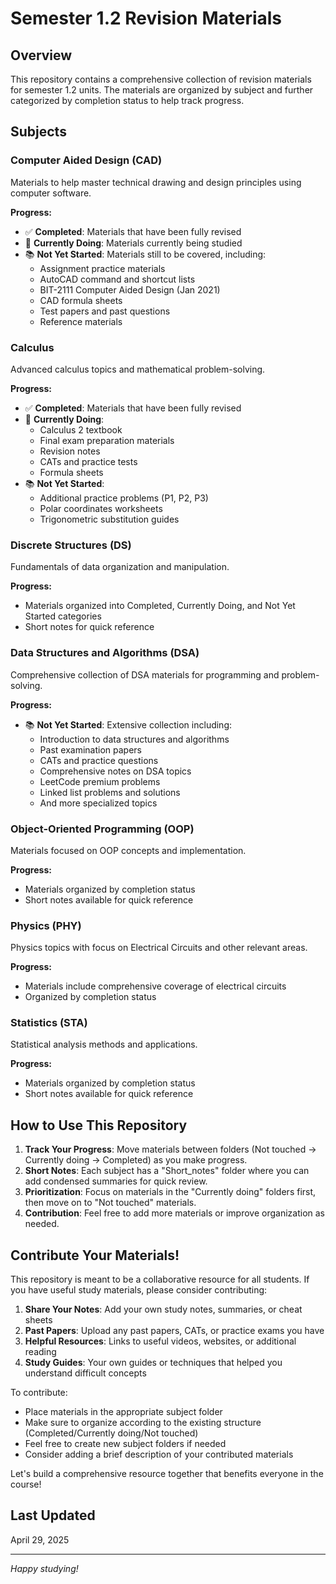 # Semester 1.2 Revision Materials

## Overview
This repository contains a comprehensive collection of revision materials for semester 1.2 units. The materials are organized by subject and further categorized by completion status to help track progress.

## Subjects

### Computer Aided Design (CAD)
Materials to help master technical drawing and design principles using computer software.

**Progress:**
- ✅ **Completed**: Materials that have been fully revised
- 🔄 **Currently Doing**: Materials currently being studied
- 📚 **Not Yet Started**: Materials still to be covered, including:
  - Assignment practice materials
  - AutoCAD command and shortcut lists
  - BIT-2111 Computer Aided Design (Jan 2021)
  - CAD formula sheets
  - Test papers and past questions
  - Reference materials

### Calculus
Advanced calculus topics and mathematical problem-solving.

**Progress:**
- ✅ **Completed**: Materials that have been fully revised
- 🔄 **Currently Doing**: 
  - Calculus 2 textbook
  - Final exam preparation materials
  - Revision notes
  - CATs and practice tests
  - Formula sheets
- 📚 **Not Yet Started**: 
  - Additional practice problems (P1, P2, P3)
  - Polar coordinates worksheets
  - Trigonometric substitution guides

### Discrete   Structures (DS)
Fundamentals of data organization and manipulation.

**Progress:**
- Materials organized into Completed, Currently Doing, and Not Yet Started categories
- Short notes for quick reference

### Data Structures and Algorithms (DSA)
Comprehensive collection of DSA materials for programming and problem-solving.

**Progress:**
- 📚 **Not Yet Started**: Extensive collection including:
  - Introduction to data structures and algorithms
  - Past examination papers
  - CATs and practice questions
  - Comprehensive notes on DSA topics
  - LeetCode premium problems
  - Linked list problems and solutions
  - And more specialized topics

### Object-Oriented Programming (OOP)
Materials focused on OOP concepts and implementation.

**Progress:**
- Materials organized by completion status
- Short notes available for quick reference

### Physics (PHY)
Physics topics with focus on Electrical Circuits and other relevant areas.

**Progress:**
- Materials include comprehensive coverage of electrical circuits
- Organized by completion status

### Statistics (STA)
Statistical analysis methods and applications.

**Progress:**
- Materials organized by completion status
- Short notes available for quick reference

## How to Use This Repository

1. **Track Your Progress**: Move materials between folders (Not touched → Currently doing → Completed) as you make progress.
2. **Short Notes**: Each subject has a "Short_notes" folder where you can add condensed summaries for quick review.
3. **Prioritization**: Focus on materials in the "Currently doing" folders first, then move on to "Not touched" materials.
4. **Contribution**: Feel free to add more materials or improve organization as needed.

## Contribute Your Materials!

This repository is meant to be a collaborative resource for all students. If you have useful study materials, please consider contributing:

1. **Share Your Notes**: Add your own study notes, summaries, or cheat sheets
2. **Past Papers**: Upload any past papers, CATs, or practice exams you have
3. **Helpful Resources**: Links to useful videos, websites, or additional reading
4. **Study Guides**: Your own guides or techniques that helped you understand difficult concepts

To contribute:
- Place materials in the appropriate subject folder
- Make sure to organize according to the existing structure (Completed/Currently doing/Not touched)
- Feel free to create new subject folders if needed
- Consider adding a brief description of your contributed materials

Let's build a comprehensive resource together that benefits everyone in the course!

## Last Updated
April 29, 2025

---
*Happy studying!*
